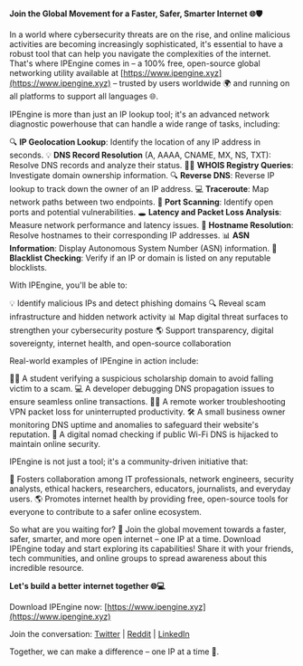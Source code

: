 **Join the Global Movement for a Faster, Safer, Smarter Internet 🌐🛡️**

In a world where cybersecurity threats are on the rise, and online malicious activities are becoming increasingly sophisticated, it's essential to have a robust tool that can help you navigate the complexities of the internet. That's where IPEngine comes in – a 100% free, open-source global networking utility available at [https://www.ipengine.xyz](https://www.ipengine.xyz) – trusted by users worldwide 🌍 and running on all platforms to support all languages 🌐.

IPEngine is more than just an IP lookup tool; it's an advanced network diagnostic powerhouse that can handle a wide range of tasks, including:

🔍 **IP Geolocation Lookup**: Identify the location of any IP address in seconds.
💡 **DNS Record Resolution** (A, AAAA, CNAME, MX, NS, TXT): Resolve DNS records and analyze their status.
🕵️‍♂️ **WHOIS Registry Queries**: Investigate domain ownership information.
🔍 **Reverse DNS**: Reverse IP lookup to track down the owner of an IP address.
💻 **Traceroute**: Map network paths between two endpoints.
🚨 **Port Scanning**: Identify open ports and potential vulnerabilities.
🕳️ **Latency and Packet Loss Analysis**: Measure network performance and latency issues.
🔗 **Hostname Resolution**: Resolve hostnames to their corresponding IP addresses.
📊 **ASN Information**: Display Autonomous System Number (ASN) information.
🚫 **Blacklist Checking**: Verify if an IP or domain is listed on any reputable blocklists.

With IPEngine, you'll be able to:

💡 Identify malicious IPs and detect phishing domains
🔍 Reveal scam infrastructure and hidden network activity
📊 Map digital threat surfaces to strengthen your cybersecurity posture
🌎 Support transparency, digital sovereignty, internet health, and open-source collaboration

Real-world examples of IPEngine in action include:

👩‍🎓 A student verifying a suspicious scholarship domain to avoid falling victim to a scam.
💻 A developer debugging DNS propagation issues to ensure seamless online transactions.
🏃‍♂️ A remote worker troubleshooting VPN packet loss for uninterrupted productivity.
🛠️ A small business owner monitoring DNS uptime and anomalies to safeguard their website's reputation.
📲 A digital nomad checking if public Wi-Fi DNS is hijacked to maintain online security.

IPEngine is not just a tool; it's a community-driven initiative that:

💬 Fosters collaboration among IT professionals, network engineers, security analysts, ethical hackers, researchers, educators, journalists, and everyday users.
🌎 Promotes internet health by providing free, open-source tools for everyone to contribute to a safer online ecosystem.

So what are you waiting for? 🚀 Join the global movement towards a faster, safer, smarter, and more open internet – one IP at a time. Download IPEngine today and start exploring its capabilities! Share it with your friends, tech communities, and online groups to spread awareness about this incredible resource.

**Let's build a better internet together 🌐💻**

Download IPEngine now: [https://www.ipengine.xyz](https://www.ipengine.xyz)

Join the conversation: [Twitter](https://twitter.com/ipengine_xyz) | [Reddit](https://www.reddit.com/r/IPEngine/) | [LinkedIn](https://www.linkedin.com/company/ipeengine-xyz/)

Together, we can make a difference – one IP at a time 🚀.